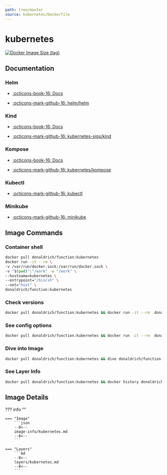 ```yaml
---
path: tree/master
source: kubernetes/Dockerfile
---
```


# kubernetes

[![Docker Image Size (tag)](https://img.shields.io/docker/image-size/donaldrich/function/kubernetes?color=blue&label=donaldrich/function:kubernetes&logo=docker&style=flat-square)](https://hub.docker.com/r/donaldrich/function/kubernetes)

## Documentation

### Helm

- [:octicons-book-16: Docs](https://helm.sh)

- [:octicons-mark-github-16: helm/helm](https://github.com/helm/helm)

### Kind

- [:octicons-book-16: Docs](https://kind.sigs.k8s.io)

- [:octicons-mark-github-16: kubernetes-sigs/kind](https://github.com/kubernetes-sigs/kind)

### Kompose

- [:octicons-book-16: Docs](http://kompose.io)

- [:octicons-mark-github-16: kubernetes/kompose](https://github.com/kubernetes/kompose)

### Kubectl

- [:octicons-mark-github-16: kubectl](https://github.com/kubectl)

### Minikube

- [:octicons-mark-github-16: minikube](https://github.com/minikube)

## Image Commands

### Container shell

```sh
docker pull donaldrich/function:kubernetes
docker run -it --rm \
-v /var/run/docker.sock:/var/run/docker.sock \
-v "$(pwd)":"/work" -w "/work" \
--hostname=kubernetes \
--entrypoint="/bin/sh" \
--net="host" \
donaldrich/function:kubernetes
```

### Check versions

```sh
docker pull donaldrich/function:kubernetes && docker run -it --rm  donaldrich/function:kubernetes validate
```

### See config options

```sh
docker pull donaldrich/function:kubernetes && docker run -it --rm  donaldrich/function:kubernetes help
```

### Dive into Image

```sh
docker pull donaldrich/function:kubernetes && dive donaldrich/function:kubernetes
```

### See Layer Info

```sh
docker pull donaldrich/function:kubernetes && docker history donaldrich/function:kubernetes
```

## Image Details

??? info ""

    === "Image"
        ```json
        --8<--
        image-info/kubernetes.md
        --8<--
        ```

    === "Layers"
        ```md
        --8<--
        layers/kubernetes.md
        --8<--
        ```

